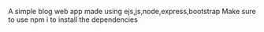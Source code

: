 A simple blog web app made using ejs,js,node,express,bootstrap
Make sure to use npm i to install the dependencies

